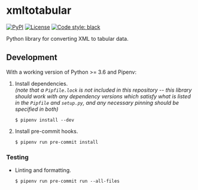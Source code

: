 # xmltotabular

[![PyPI](https://img.shields.io/pypi/v/xmltotabular.svg)](https://pypi.org/project/xmltotabular/)
[![License](https://img.shields.io/github/license/simonwiles/xmltotabular)](https://github.com/simonw/sqlite-utils/blob/main/LICENSE)
[![Code style: black](https://img.shields.io/badge/code%20style-black-000000.svg)](https://github.com/psf/black)

Python library for converting XML to tabular data.

## Development

With a working version of Python >= 3.6 and Pipenv:

1. Install dependencies.  
   _(note that a `Pipfile.lock` is not included in this repository -- this library should work with any dependency versions which satisfy what is listed in the `Pipfile` and `setup.py`, and any necessary pinning should be specified in both)_

   ```
   $ pipenv install --dev
   ```

2. Install pre-commit hooks.
   ```
   $ pipenv run pre-commit install
   ```

### Testing

- Linting and formatting.

  ```
  $ pipenv run pre-commit run --all-files
  ```
